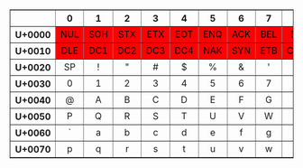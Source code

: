 
<style> 
.no {background-color:red;color:black} 
.no2 {background-color:orange;color:black;} 
th,td { text-align: center; }
</style>
<table class="UniTable script-Latn" border="1" cellspacing="0" cellpadding="2">

<tbody><tr lang="fr" class="lang-fr script-Latn">
<th scope="row" lang="fr" class="UniRow lang-fr script-Latn" title="Code d’écriture : Latn."><br />
</th><th scope="col" class="UniCol">0</th><th scope="col" class="UniCol">1</th><th scope="col" class="UniCol">2</th><th scope="col" class="UniCol">3</th><th scope="col" class="UniCol">4</th><th scope="col" class="UniCol">5</th><th scope="col" class="UniCol">6</th><th scope="col" class="UniCol">7</th><th scope="col" class="UniCol">8</th><th scope="col" class="UniCol">9</th><th scope="col" class="UniCol">A</th><th scope="col" class="UniCol">B</th><th scope="col" class="UniCol">C</th><th scope="col" class="UniCol">D</th><th scope="col" class="UniCol">E</th><th scope="col" class="UniCol">F</th>
</tr>
<tr>
<th scope="row" lang="fr" class="UniRow lang-fr script-Latn">U+0000
</th>
<td class="no"><span class="UniCtrl" title="U+0000 &lt;contrôle&gt; nul (caractère de bourrage)">NUL</span>
</td>
<td class="no"><span class="UniCtrl" title="U+0001 &lt;contrôle&gt; début d’entête">SOH</span>
</td>
<td class="no"><span class="UniCtrl" title="U+0002 &lt;contrôle&gt; début de texte">STX</span>
</td>
<td class="no"><span class="UniCtrl" title="U+0003 &lt;contrôle&gt; fin de texte">ETX</span>
</td>
<td class="no"><span class="UniCtrl" title="U+0004 &lt;contrôle&gt; fin de transmission">EOT</span>
</td>
<td class="no"><span class="UniCtrl" title="U+0005 &lt;contrôle&gt; requête">ENQ</span>
</td>
<td class="no"><span class="UniCtrl" title="U+0006 &lt;contrôle&gt; accusé de réception &#91;positif&#93;">ACK</span>
</td>
<td class="no"><span class="UniCtrl" title="U+0007 &lt;contrôle&gt; sonnerie">BEL</span>
</td>
<td class="no"><span class="UniCtrl" title="U+0008 &lt;contrôle&gt; espace arrière">BS</span>
</td>
<td class="no"><span class="UniCtrl" title="U+0009 &lt;contrôle&gt; tabulation horizontale">HT</span>
</td>
<td class="no"><span class="UniCtrl" title="U+000A &lt;contrôle&gt; passage à la ligne">LF</span>
</td>
<td class="no"><span class="UniCtrl" title="U+000B &lt;contrôle&gt; tabulation verticale">VT</span>
</td>
<td class="no"><span class="UniCtrl" title="U+000C &lt;contrôle&gt; saut de page">FF</span>
</td>
<td class="no"><span class="UniCtrl" title="U+000D &lt;contrôle&gt; retour de chariot">CR</span>
</td>
<td class="no"><span class="UniCtrl" title="U+000E &lt;contrôle&gt; hors code, remplacement verrouillé un">SO</span>
</td>
<td class="no"><span class="UniCtrl" title="U+000F &lt;contrôle&gt; en code, remplacement verrouillé zéro">SI</span>
</td></tr>
<tr>
<th scope="row" lang="fr" class="UniRow lang-fr script-Latn">U+0010
</th>
<td class="no"><span class="UniCtrl" title="U+0010 &lt;contrôle&gt; échappement de transmission">DLE</span>
</td>
<td class="no"><span class="UniCtrl" title="U+0011 &lt;contrôle&gt; contrôle de dispositif un">DC1</span>
</td>
<td class="no"><span class="UniCtrl" title="U+0012 &lt;contrôle&gt; contrôle de dispositif deux">DC2</span>
</td>
<td class="no"><span class="UniCtrl" title="U+0013 &lt;contrôle&gt; contrôle de dispositif trois">DC3</span>
</td>
<td class="no"><span class="UniCtrl" title="U+0014 &lt;contrôle&gt; contrôle de dispositif quatre">DC4</span>
</td>
<td class="no"><span class="UniCtrl" title="U+0015 &lt;contrôle&gt; accusé de réception négatif">NAK</span>
</td>
<td class="no"><span class="UniCtrl" title="U+0016 &lt;contrôle&gt; synchronisation">SYN</span>
</td>
<td class="no"><span class="UniCtrl" title="U+0017 &lt;contrôle&gt; fin de bloc de transmission">ETB</span>
</td>
<td class="no"><span class="UniCtrl" title="U+0018 &lt;contrôle&gt; annulation">CAN</span>
</td>
<td class="no"><span class="UniCtrl" title="U+0019 &lt;contrôle&gt; fin de support">EM</span>
</td>
<td class="no"><span class="UniCtrl" title="U+001A &lt;contrôle&gt; substitution">SUB</span>
</td>
<td class="no"><span class="UniCtrl" title="U+001B &lt;contrôle&gt; échappement">ESC</span>
</td>
<td class="no"><span class="UniCtrl" title="U+001C &lt;contrôle&gt; séparateur de fichiers">FS</span>
</td>
<td class="no"><span class="UniCtrl" title="U+001D &lt;contrôle&gt; séparateur de groupes">GS</span>
</td>
<td class="no"><span class="UniCtrl" title="U+001E &lt;contrôle&gt; séparateur d’enregistrements, séparateur d’articles">RS</span>
</td>
<td class="no"><span class="UniCtrl" title="U+001F &lt;contrôle&gt; séparateur de sous-articles">US</span>
</td></tr>
<tr>
<th scope="row" lang="fr" class="UniRow lang-fr script-Latn">U+0020
</th>
<td><span class="UniCtrl" title="U+0020 espace">SP</span>
</td>
<td><span class="Uni" title="U+0021 point d’exclamation">!</span>
</td>
<td><span class="Uni" title="U+0022 guillemet anglais">&quot;</span>
</td>
<td><span class="Uni" title="U+0023 croisillon">#</span>
</td>
<td><span class="Uni" title="U+0024 symbole dollar">$</span>
</td>
<td><span class="Uni" title="U+0025 symbole pour cent">%</span>
</td>
<td><span class="Uni" title="U+0026 perluète">&amp;</span>
</td>
<td><span class="Uni" title="U+0027 apostrophe">'</span>
</td>
<td><span class="Uni" title="U+0028 parenthèse gauche">(</span>
</td>
<td><span class="Uni" title="U+0029 parenthèse droite">)</span>
</td>
<td><span class="Uni" title="U+002A astérisque">*</span>
</td>
<td><span class="Uni" title="U+002B signe plus">+</span>
</td>
<td><span class="Uni" title="U+002C virgule">,</span>
</td>
<td><span class="Uni" title="U+002D trait d’union-signe moins">-</span>
</td>
<td><span class="Uni" title="U+002E point">.</span>
</td>
<td><span class="Uni" title="U+002F barre oblique">/</span>
</td></tr>
<tr>
<th scope="row" lang="fr" class="UniRow lang-fr script-Latn">U+0030
</th>
<td><span class="Uni" title="U+0030 chiffre zéro">0</span>
</td>
<td><span class="Uni" title="U+0031 chiffre un">1</span>
</td>
<td><span class="Uni" title="U+0032 chiffre deux">2</span>
</td>
<td><span class="Uni" title="U+0033 chiffre trois">3</span>
</td>
<td><span class="Uni" title="U+0034 chiffre quatre">4</span>
</td>
<td><span class="Uni" title="U+0035 chiffre cinq">5</span>
</td>
<td><span class="Uni" title="U+0036 chiffre six">6</span>
</td>
<td><span class="Uni" title="U+0037 chiffre sept">7</span>
</td>
<td><span class="Uni" title="U+0038 chiffre huit">8</span>
</td>
<td><span class="Uni" title="U+0039 chiffre neuf">9</span>
</td>
<td><span class="Uni" title="U+003A deux-points">:</span>
</td>
<td><span class="Uni" title="U+003B point-virgule">;</span>
</td>
<td class="no2"><span class="Uni" title="U+003C signe inférieur à">&lt;</span>
</td>
<td><span class="Uni" title="U+003D signe égal à">=</span>
</td>
<td class="no2"><span class="Uni" title="U+003E signe supérieur à">&gt;</span>
</td>
<td><span class="Uni" title="U+003F point d’interrogation">?</span>
</td></tr>
<tr>
<th scope="row" lang="fr" class="UniRow lang-fr script-Latn">U+0040
</th>
<td><span class="Uni" title="U+0040 arobase">@</span>
</td>
<td><span class="Uni" title="U+0041 lettre latine majuscule A">A</span>
</td>
<td><span class="Uni" title="U+0042 lettre latine majuscule B">B</span>
</td>
<td><span class="Uni" title="U+0043 lettre latine majuscule C">C</span>
</td>
<td><span class="Uni" title="U+0044 lettre latine majuscule D">D</span>
</td>
<td><span class="Uni" title="U+0045 lettre latine majuscule E">E</span>
</td>
<td><span class="Uni" title="U+0046 lettre latine majuscule F">F</span>
</td>
<td><span class="Uni" title="U+0047 lettre latine majuscule G">G</span>
</td>
<td><span class="Uni" title="U+0048 lettre latine majuscule H">H</span>
</td>
<td><span class="Uni" title="U+0049 lettre latine majuscule I">I</span>
</td>
<td><span class="Uni" title="U+004A lettre latine majuscule J">J</span>
</td>
<td><span class="Uni" title="U+004B lettre latine majuscule K">K</span>
</td>
<td><span class="Uni" title="U+004C lettre latine majuscule L">L</span>
</td>
<td><span class="Uni" title="U+004D lettre latine majuscule M">M</span>
</td>
<td><span class="Uni" title="U+004E lettre latine majuscule N">N</span>
</td>
<td><span class="Uni" title="U+004F lettre latine majuscule O">O</span>
</td></tr>
<tr>
<th scope="row" lang="fr" class="UniRow lang-fr script-Latn">U+0050
</th>
<td><span class="Uni" title="U+0050 lettre latine majuscule P">P</span>
</td>
<td><span class="Uni" title="U+0051 lettre latine majuscule Q">Q</span>
</td>
<td><span class="Uni" title="U+0052 lettre latine majuscule R">R</span>
</td>
<td><span class="Uni" title="U+0053 lettre latine majuscule S">S</span>
</td>
<td><span class="Uni" title="U+0054 lettre latine majuscule T">T</span>
</td>
<td><span class="Uni" title="U+0055 lettre latine majuscule U">U</span>
</td>
<td><span class="Uni" title="U+0056 lettre latine majuscule V">V</span>
</td>
<td><span class="Uni" title="U+0057 lettre latine majuscule W">W</span>
</td>
<td><span class="Uni" title="U+0058 lettre latine majuscule X">X</span>
</td>
<td><span class="Uni" title="U+0059 lettre latine majuscule Y">Y</span>
</td>
<td><span class="Uni" title="U+005A lettre latine majuscule Z">Z</span>
</td>
<td><span class="Uni" title="U+005B crochet gauche">&#91;</span>
</td>
<td class="no2"><span class="Uni" title="U+005C barre oblique inversée">&#92;</span>
</td>
<td><span class="Uni" title="U+005D crochet droit">&#93;</span>
</td>
<td><span class="Uni" title="U+005E accent circonflexe">^</span>
</td>
<td><span class="Uni" title="U+005F tiret bas">_</span>
</td></tr>
<tr>
<th scope="row" lang="fr" class="UniRow lang-fr script-Latn">U+0060
</th>
<td><span class="Uni" title="U+0060 accent grave">`</span>
</td>
<td><span class="Uni" title="U+0061 lettre latine minuscule a">a</span>
</td>
<td><span class="Uni" title="U+0062 lettre latine minuscule b">b</span>
</td>
<td><span class="Uni" title="U+0063 lettre latine minuscule c">c</span>
</td>
<td><span class="Uni" title="U+0064 lettre latine minuscule d">d</span>
</td>
<td><span class="Uni" title="U+0065 lettre latine minuscule e">e</span>
</td>
<td><span class="Uni" title="U+0066 lettre latine minuscule f">f</span>
</td>
<td><span class="Uni" title="U+0067 lettre latine minuscule g">g</span>
</td>
<td><span class="Uni" title="U+0068 lettre latine minuscule h">h</span>
</td>
<td><span class="Uni" title="U+0069 lettre latine minuscule i">i</span>
</td>
<td><span class="Uni" title="U+006A lettre latine minuscule j">j</span>
</td>
<td><span class="Uni" title="U+006B lettre latine minuscule k">k</span>
</td>
<td><span class="Uni" title="U+006C lettre latine minuscule l">l</span>
</td>
<td><span class="Uni" title="U+006D lettre latine minuscule m">m</span>
</td>
<td><span class="Uni" title="U+006E lettre latine minuscule n">n</span>
</td>
<td><span class="Uni" title="U+006F lettre latine minuscule o">o</span>
</td></tr>
<tr>
<th scope="row" lang="fr" class="UniRow lang-fr script-Latn">U+0070
</th>
<td><span class="Uni" title="U+0070 lettre latine minuscule p">p</span>
</td>
<td><span class="Uni" title="U+0071 lettre latine minuscule q">q</span>
</td>
<td><span class="Uni" title="U+0072 lettre latine minuscule r">r</span>
</td>
<td><span class="Uni" title="U+0073 lettre latine minuscule s">s</span>
</td>
<td><span class="Uni" title="U+0074 lettre latine minuscule t">t</span>
</td>
<td><span class="Uni" title="U+0075 lettre latine minuscule u">u</span>
</td>
<td><span class="Uni" title="U+0076 lettre latine minuscule v">v</span>
</td>
<td><span class="Uni" title="U+0077 lettre latine minuscule w">w</span>
</td>
<td><span class="Uni" title="U+0078 lettre latine minuscule x">x</span>
</td>
<td><span class="Uni" title="U+0079 lettre latine minuscule y">y</span>
</td>
<td><span class="Uni" title="U+007A lettre latine minuscule z">z</span>
</td>
<td class="no2"><span class="Uni" title="U+007B accolade gauche">&#123;</span>
</td>
<td class="no2"><span class="Uni" title="U+007C barre verticale">&#124;</span>
</td>
<td class="no2"><span class="Uni" title="U+007D accolade droite">&#125;</span>
</td>
<td><span class="Uni" title="U+007E tilde">~</span>
</td>
<td class="no"><span class="UniCtrl" title="U+007F &lt;contrôle&gt; suppression">DEL</span>
</td></tr></tbody></table>
